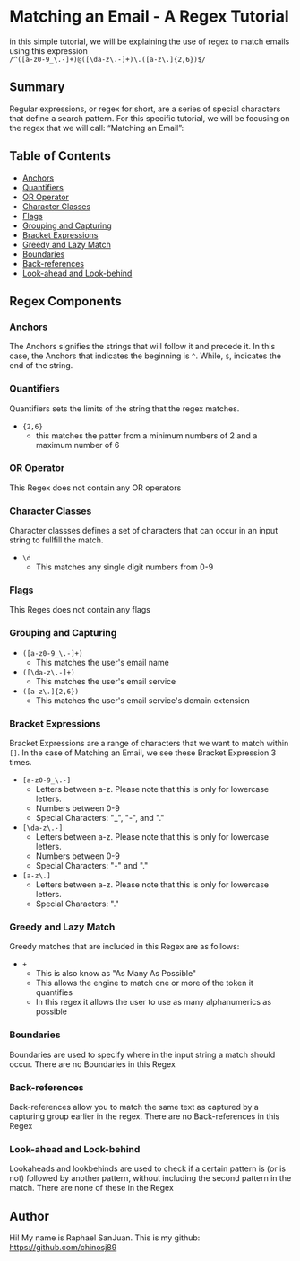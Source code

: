 # Matching an Email - A Regex Tutorial

in this simple tutorial, we will be explaining the use of regex to match emails using this expression <br />
`/^([a-z0-9_\.-]+)@([\da-z\.-]+)\.([a-z\.]{2,6})$/` 

## Summary

Regular expressions, or regex for short, are a series of special characters that define a search pattern. For this specific tutorial, we will be focusing on the regex that we will call: “Matching an Email”:

## Table of Contents

- [Anchors](#anchors)
- [Quantifiers](#quantifiers)
- [OR Operator](#or-operator)
- [Character Classes](#character-classes)
- [Flags](#flags)
- [Grouping and Capturing](#grouping-and-capturing)
- [Bracket Expressions](#bracket-expressions)
- [Greedy and Lazy Match](#greedy-and-lazy-match)
- [Boundaries](#boundaries)
- [Back-references](#back-references)
- [Look-ahead and Look-behind](#look-ahead-and-look-behind)

## Regex Components

### Anchors
The Anchors signifies the strings that will follow it and precede it. In this case, the Anchors that indicates the beginning is `^`. While, `$`, indicates the end of the string. 
### Quantifiers
Quantifiers sets the limits of the string that the regex matches. 
- `{2,6}`
    - this matches the patter from a minimum numbers of 2 and a maximum number of 6
### OR Operator
This Regex does not contain any OR operators
### Character Classes
Character classses defines a set of characters that can occur in an input string to fullfill the match. 
- `\d` 
    - This matches any single digit numbers from 0-9
### Flags
This Reges does not contain any flags
### Grouping and Capturing
- `([a-z0-9_\.-]+)` 
    - This matches the user's email name
- `([\da-z\.-]+)`
    - This matches the user's email service
- `([a-z\.]{2,6})`
    - This matches the user's email service's domain extension
### Bracket Expressions
Bracket Expressions are a range of characters that we want to match within `[]`. In the case of Matching an Email, we see these Bracket Expression 3 times. 
- `[a-z0-9_\.-]` 
    - Letters between a-z. Please note that this is only for lowercase letters. 
    - Numbers between 0-9
    - Special Characters: "_", "-", and "."
- `[\da-z\.-]`
    - Letters between a-z. Please note that this is only for lowercase letters. 
    - Numbers between 0-9
    - Special Characters: "-" and "."
- `[a-z\.]`
    - Letters between a-z. Please note that this is only for lowercase letters.
    - Special Characters: "."
### Greedy and Lazy Match
Greedy matches that are included in this Regex are as follows:
- `+`
    - This is also know as "As Many As Possible"
    - This allows the engine to match one or more of the token it quantifies
    - In this regex it allows the user to use as many alphanumerics as possible
### Boundaries
Boundaries are used to specify where in the input string a match should occur. There are no Boundaries in this Regex
### Back-references
Back-references allow you to match the same text as captured by a capturing group earlier in the regex. There are no Back-references in this Regex
### Look-ahead and Look-behind
Lookaheads and lookbehinds are used to check if a certain pattern is (or is not) followed by another pattern, without including the second pattern in the match. There are none of these in the Regex
## Author
Hi! My name is Raphael SanJuan. This is my github: https://github.com/chinosj89 
